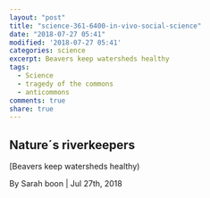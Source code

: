 ```yaml
---
layout: "post"
title: "science-361-6400-in-vivo-social-science"
date: "2018-07-27 05:41"
modified: '2018-07-27 05:41'
categories: science
excerpt: Beavers keep watersheds healthy
tags:
  - Science
  - tragedy of the commons
  - anticommons
comments: true
share: true
---
```


## Nature´s riverkeepers

[Beavers keep watersheds healthy)

By Sarah boon | Jul 27th, 2018
